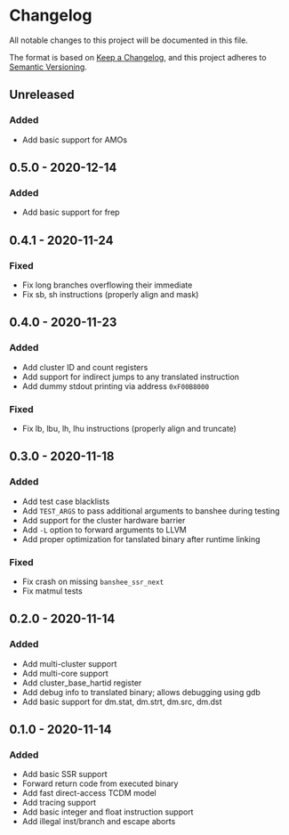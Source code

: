 # Changelog
All notable changes to this project will be documented in this file.

The format is based on [Keep a Changelog](https://keepachangelog.com/en/1.0.0/), and this project adheres to [Semantic Versioning](https://semver.org/spec/v2.0.0.html).

## Unreleased
### Added
- Add basic support for AMOs

## 0.5.0 - 2020-12-14
### Added
- Add basic support for frep

## 0.4.1 - 2020-11-24
### Fixed
- Fix long branches overflowing their immediate
- Fix sb, sh instructions (properly align and mask)

## 0.4.0 - 2020-11-23
### Added
- Add cluster ID and count registers
- Add support for indirect jumps to any translated instruction
- Add dummy stdout printing via address `0xF00B8000`

### Fixed
- Fix lb, lbu, lh, lhu instructions (properly align and truncate)

## 0.3.0 - 2020-11-18
### Added
- Add test case blacklists
- Add `TEST_ARGS` to pass additional arguments to banshee during testing
- Add support for the cluster hardware barrier
- Add `-L` option to forward arguments to LLVM
- Add proper optimization for tanslated binary after runtime linking

### Fixed
- Fix crash on missing `banshee_ssr_next`
- Fix matmul tests

## 0.2.0 - 2020-11-14
### Added
- Add multi-cluster support
- Add multi-core support
- Add cluster_base_hartid register
- Add debug info to translated binary; allows debugging using gdb
- Add basic support for dm.stat, dm.strt, dm.src, dm.dst

## 0.1.0 - 2020-11-14
### Added
- Add basic SSR support
- Forward return code from executed binary
- Add fast direct-access TCDM model
- Add tracing support
- Add basic integer and float instruction support
- Add illegal inst/branch and escape aborts

